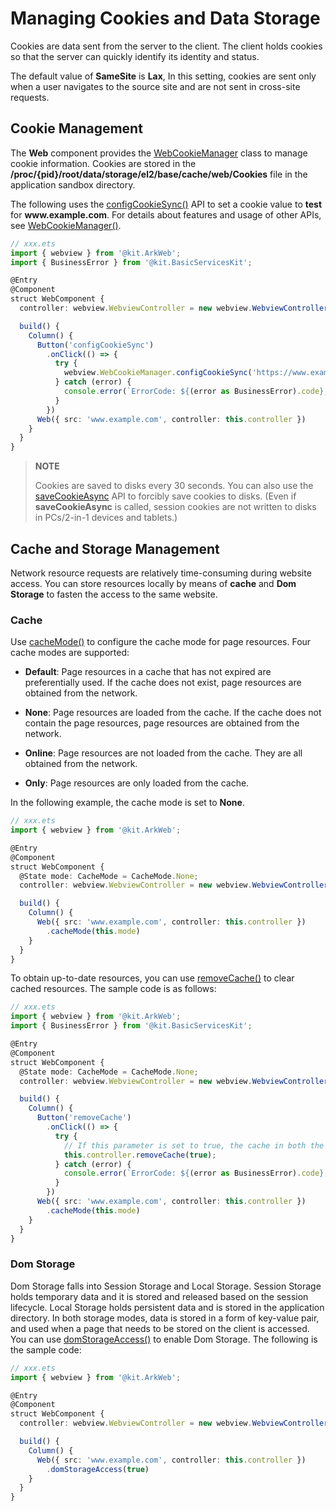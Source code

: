 # Managing Cookies and Data Storage
<!--Kit: ArkWeb-->
<!--Subsystem: Web-->
<!--Owner: @aohui-->
<!--Designer: @yaomingliu-->
<!--Tester: @ghiker-->
<!--Adviser: @HelloShuo-->

Cookies are data sent from the server to the client. The client holds cookies so that the server can quickly identify its identity and status.

The default value of **SameSite** is **Lax**, In this setting, cookies are sent only when a user navigates to the source site and are not sent in cross-site requests.

## Cookie Management

The **Web** component provides the [WebCookieManager](../reference/apis-arkweb/arkts-apis-webview-WebCookieManager.md) class to manage cookie information. Cookies are stored in the **/proc/{pid}/root/data/storage/el2/base/cache/web/Cookies** file in the application sandbox directory.

The following uses the [configCookieSync()](../reference/apis-arkweb/arkts-apis-webview-WebCookieManager.md#configcookiesync11) API to set a cookie value to **test** for **www\.example.com**. For details about features and usage of other APIs, see [WebCookieManager()](../reference/apis-arkweb/arkts-apis-webview-WebCookieManager.md).


```ts
// xxx.ets
import { webview } from '@kit.ArkWeb';
import { BusinessError } from '@kit.BasicServicesKit';

@Entry
@Component
struct WebComponent {
  controller: webview.WebviewController = new webview.WebviewController();

  build() {
    Column() {
      Button('configCookieSync')
        .onClick(() => {
          try {
            webview.WebCookieManager.configCookieSync('https://www.example.com', 'value=test');
          } catch (error) {
            console.error(`ErrorCode: ${(error as BusinessError).code},  Message: ${(error as BusinessError).message}`);
          }
        })
      Web({ src: 'www.example.com', controller: this.controller })
    }
  }
}
```

> **NOTE**
>
> Cookies are saved to disks every 30 seconds. You can also use the [saveCookieAsync](../reference/apis-arkweb/arkts-apis-webview-WebCookieManager.md#savecookieasync) API to forcibly save cookies to disks. (Even if **saveCookieAsync** is called, session cookies are not written to disks in PCs/2-in-1 devices and tablets.)

## Cache and Storage Management

Network resource requests are relatively time-consuming during website access. You can store resources locally by means of **cache** and **Dom Storage** to fasten the access to the same website.


### Cache

Use [cacheMode()](../reference/apis-arkweb/arkts-basic-components-web-attributes.md#cachemode) to configure the cache mode for page resources. Four cache modes are supported:

- **Default**: Page resources in a cache that has not expired are preferentially used. If the cache does not exist, page resources are obtained from the network.

- **None**: Page resources are loaded from the cache. If the cache does not contain the page resources, page resources are obtained from the network.

- **Online**: Page resources are not loaded from the cache. They are all obtained from the network.

- **Only**: Page resources are only loaded from the cache.


In the following example, the cache mode is set to **None**.



```ts
// xxx.ets
import { webview } from '@kit.ArkWeb';

@Entry
@Component
struct WebComponent {
  @State mode: CacheMode = CacheMode.None;
  controller: webview.WebviewController = new webview.WebviewController();

  build() {
    Column() {
      Web({ src: 'www.example.com', controller: this.controller })
        .cacheMode(this.mode)
    }
  }
}
```


To obtain up-to-date resources, you can use [removeCache()](../reference/apis-arkweb/arkts-apis-webview-WebviewController.md#removecache) to clear cached resources. The sample code is as follows:

```ts
// xxx.ets
import { webview } from '@kit.ArkWeb';
import { BusinessError } from '@kit.BasicServicesKit';

@Entry
@Component
struct WebComponent {
  @State mode: CacheMode = CacheMode.None;
  controller: webview.WebviewController = new webview.WebviewController();

  build() {
    Column() {
      Button('removeCache')
        .onClick(() => {
          try {
            // If this parameter is set to true, the cache in both the ROM and RAM is cleared. If this parameter is set to false, only the cache in the RAM is cleared.
            this.controller.removeCache(true);
          } catch (error) {
            console.error(`ErrorCode: ${(error as BusinessError).code},  Message: ${(error as BusinessError).message}`);
          }
        })
      Web({ src: 'www.example.com', controller: this.controller })
        .cacheMode(this.mode)
    }
  }
}
```


### Dom Storage

Dom Storage falls into Session Storage and Local Storage. Session Storage holds temporary data and it is stored and released based on the session lifecycle. Local Storage holds persistent data and is stored in the application directory. In both storage modes, data is stored in a form of key-value pair, and used when a page that needs to be stored on the client is accessed. You can use [domStorageAccess()](../reference/apis-arkweb/arkts-basic-components-web-attributes.md#domstorageaccess) to enable Dom Storage. The following is the sample code:



```ts
// xxx.ets
import { webview } from '@kit.ArkWeb';

@Entry
@Component
struct WebComponent {
  controller: webview.WebviewController = new webview.WebviewController();

  build() {
    Column() {
      Web({ src: 'www.example.com', controller: this.controller })
        .domStorageAccess(true)
    }
  }
}
```
